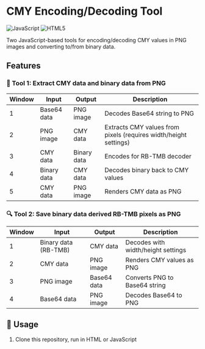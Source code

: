 # CMY Encoding/Decoding Tool

![JavaScript](https://img.shields.io/badge/JavaScript-ES6+-yellow.svg)
![HTML5](https://img.shields.io/badge/HTML5-Compatible-green.svg)

Two JavaScript-based tools for encoding/decoding CMY values in PNG images and converting to/from binary data.

## Features

### 🔧 Tool 1: Extract CMY data and binary data from PNG
| Window | Input | Output | Description |
|--------|-------|--------|-------------|
| 1 | Base64 data | PNG image | Decodes Base64 string to PNG |
| 2 | PNG image | CMY data | Extracts CMY values from pixels (requires width/height settings) |
| 3 | CMY data | Binary data | Encodes for RB-TMB decoder |
| 4 | Binary data | CMY data | Decodes binary back to CMY values |
| 5 | CMY data | PNG image | Renders CMY data as PNG |

### 🔍 Tool 2: Save binary data derived RB-TMB pixels as PNG
| Window | Input | Output | Description |
|--------|-------|--------|-------------|
| 1 | Binary data (RB-TMB) | CMY data | Decodes with width/height settings |
| 2 | CMY data | PNG image | Renders CMY values as PNG |
| 3 | PNG image | Base64 data | Converts PNG to Base64 string |
| 4 | Base64 data | PNG image | Decodes Base64 to PNG |

## 🚀 Usage
1. Clone this repository, run in HTML or JavaScript
